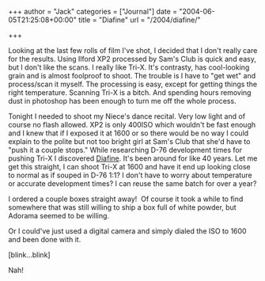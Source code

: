+++
author = "Jack"
categories = ["Journal"]
date = "2004-06-05T21:25:08+00:00"
title = "Diafine"
url = "/2004/diafine/"

+++

Looking at the last few rolls of film I've shot, I decided that I don't really care for the results. Using Ilford XP2 processed by Sam's Club is quick and easy, but I don't like the scans. I really like Tri-X. It's contrasty, has cool-looking grain and is almost foolproof to shoot. The trouble is I have to "get wet" and process/scan it myself. The processing is easy, except for getting things the right temperature. Scanning Tri-X is a bitch. And spending hours removing dust in photoshop has been enough to turn me off the whole process.

Tonight I needed to shoot my Niece's dance recital. Very low light and of course no flash allowed. XP2 is only 400ISO which wouldn't be fast enough and I knew that if I exposed it at 1600 or so there would be no way I could explain to the polite but not too bright girl at Sam's Club that she'd have to "push it a couple stops." While researching D-76 development times for pushing Tri-X I discovered [Diafine][1]. It's been around for like 40 years. Let me get this straight, I can shoot Tri-X at 1600 and have it end up looking close to normal as if souped in D-76 1:1? I don't have to worry about temperature or accurate development times? I can reuse the same batch for over a year?

I ordered a couple boxes straight away!&nbsp; Of course it took a while to find somewhere that was still willing to ship a box full of white powder, but Adorama seemed to be willing.

Or I could've just used a digital camera and simply dialed the ISO to 1600 and been done with it.

[blink&#8230;blink]

Nah!

 [1]: http://www.davidde.com/articles/diafine.html